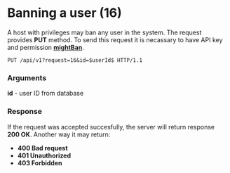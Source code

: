 # Banning a user (16)

A host with privileges may ban any user in the system. The request provides **PUT** method. To send this request it is necassary to have API key and permission **[mightBan](/__user_permissions?id=mightBan)**.

````
PUT /api/v1?request=16&id=$userId$ HTTP/1.1
````
### Arguments

**id** - user ID from database

### Response

If the request was accepted succesfully, the server will return response **200 OK**. Another way it may return:

* **400 Bad request** 
* **401 Unauthorized**
* **403 Forbidden**